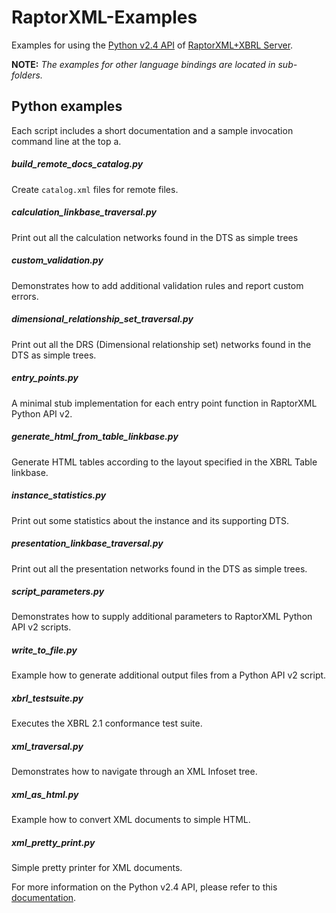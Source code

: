 # RaptorXML-Examples
Examples for using the [Python v2.4 API](http://manual.altova.com/RaptorXML/pyapiv2/html/) of [RaptorXML+XBRL Server](http://www.altova.com/raptorxml.html).

**NOTE:** *The examples for other language bindings are located in sub-folders.*

## Python examples
Each script includes a short documentation and a sample invocation command line at the top a.

##### build_remote_docs_catalog.py
Create `catalog.xml` files for remote files.

##### calculation_linkbase_traversal.py
Print out all the calculation networks found in the DTS as simple trees

##### custom_validation.py
Demonstrates how to add additional validation rules and report custom errors.

##### dimensional_relationship_set_traversal.py
Print out all the DRS (Dimensional relationship set) networks found in the DTS as simple trees.

##### entry_points.py
A minimal stub implementation for each entry point function in RaptorXML Python API v2.

##### generate_html_from_table_linkbase.py
Generate HTML tables according to the layout specified in the XBRL Table linkbase.

##### instance_statistics.py
Print out some statistics about the instance and its supporting DTS.

##### presentation_linkbase_traversal.py
Print out all the presentation networks found in the DTS as simple trees.

##### script_parameters.py
Demonstrates how to supply additional parameters to RaptorXML Python API v2 scripts.

##### write_to_file.py
Example how to generate additional output files from a Python API v2 script.

##### xbrl_testsuite.py
Executes the XBRL 2.1 conformance test suite.

##### xml_traversal.py
Demonstrates how to navigate through an XML Infoset tree.

##### xml_as_html.py
Example how to convert XML documents to simple HTML.

##### xml_pretty_print.py
Simple pretty printer for XML documents.

For more information on the Python v2.4 API, please refer to this [documentation](http://manual.altova.com/RaptorXML/pyapiv2/html/).
